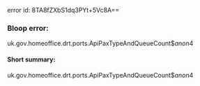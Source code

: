 error id: 8TA8fZXbS1dq3PYt+5Vc8A==
### Bloop error:

uk.gov.homeoffice.drt.ports.ApiPaxTypeAndQueueCount$$anon$4
#### Short summary: 

uk.gov.homeoffice.drt.ports.ApiPaxTypeAndQueueCount$$anon$4